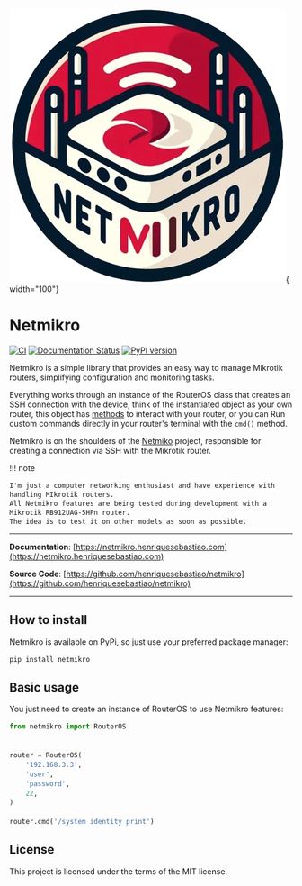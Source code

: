 ![logo do projeto](assets/netmikro.png){ width="100"}
# Netmikro

[![CI](https://github.com/henriquesebastiao/netmikro/actions/workflows/ci.yml/badge.svg)](https://github.com/henriquesebastiao/netmikro/actions/workflows/ci.yml)
[![Documentation Status](https://readthedocs.org/projects/netmikro/badge/?version=latest)](https://netmikro.henriquesebastiao.com/en/latest/?badge=latest)
[![PyPI version](https://badge.fury.io/py/netmikro.svg)](https://badge.fury.io/py/netmikro)

Netmikro is a simple library that provides an easy way to manage Mikrotik routers, simplifying configuration and monitoring tasks.

Everything works through an instance of the RouterOS class that creates an SSH connection with the device, think of the instantiated object as your own router, this object has [methods](api/RouterOS.md) to interact with your router, or you can Run custom commands directly in your router's terminal with the `cmd()` method.

Netmikro is on the shoulders of the [Netmiko](https://github.com/ktbyers/netmiko) project, responsible for creating a connection via SSH with the Mikrotik router.

!!! note

    I'm just a computer networking enthusiast and have experience with handling MIkrotik routers.
    All Netmikro features are being tested during development with a Mikrotik RB912UAG-5HPn router.
    The idea is to test it on other models as soon as possible.

---

**Documentation**: [https://netmikro.henriquesebastiao.com](https://netmikro.henriquesebastiao.com)

**Source Code**: [https://github.com/henriquesebastiao/netmikro](https://github.com/henriquesebastiao/netmikro)

---

## How to install

Netmikro is available on PyPi, so just use your preferred package manager:

``` {.bash .copy }
pip install netmikro
```

## Basic usage

You just need to create an instance of RouterOS to use Netmikro features:

```Python
from netmikro import RouterOS


router = RouterOS(
    '192.168.3.3',
    'user',
    'password',
    22,
)

router.cmd('/system identity print')
```

## License

This project is licensed under the terms of the MIT license.
